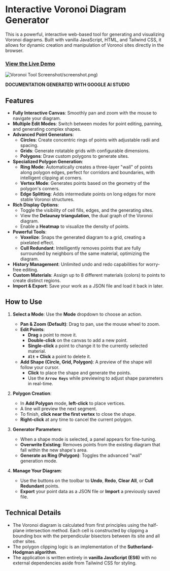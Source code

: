 # Interactive Voronoi Diagram Generator

This is a powerful, interactive web-based tool for generating and visualizing Voronoi diagrams. Built with vanilla JavaScript, HTML, and Tailwind CSS, it allows for dynamic creation and manipulation of Voronoi sites directly in the browser.

### [View the Live Demo](https://raw.githack.com/kastorp73/Voronoi-Tool/main/index.html)

![Voronoi Tool Screenshot](https://raw.githack.com/kastorp73/Voronoi-Tool/main)/screenshot.png)

**DOCUMENTATION GENERATED WITH GOOGLE AI STUDIO**

## Features

- **Fully Interactive Canvas**: Smoothly pan and zoom with the mouse to navigate your diagram.
- **Multiple Edit Modes**: Switch between modes for point editing, panning, and generating complex shapes.
- **Advanced Point Generators**:
  - **Circles**: Create concentric rings of points with adjustable radii and spacing.
  - **Grids**: Generate rotatable grids with configurable dimensions.
  - **Polygons**: Draw custom polygons to generate sites.
- **Specialized Polygon Generation**:
  - **Ring Mode**: Automatically creates a three-layer "wall" of points along polygon edges, perfect for corridors and boundaries, with intelligent clipping at corners.
  - **Vertex Mode**: Generates points based on the geometry of the polygon's corners.
  - **Edge Splitting**: Adds intermediate points on long edges for more stable Voronoi structures.
- **Rich Display Options**:
  - Toggle the visibility of cell fills, edges, and the generating sites.
  - View the **Delaunay triangulation**, the dual graph of the Voronoi diagram.
  - Enable a **Heatmap** to visualize the density of points.
- **Powerful Tools**:
  - **Voxelize**: Snaps the generated diagram to a grid, creating a pixelated effect.
  - **Cull Redundant**: Intelligently removes points that are fully surrounded by neighbors of the same material, optimizing the diagram.
- **History Management**: Unlimited undo and redo capabilities for worry-free editing.
- **Custom Materials**: Assign up to 8 different materials (colors) to points to create distinct regions.
- **Import & Export**: Save your work as a JSON file and load it back in later.

## How to Use

1.  **Select a Mode**: Use the **Mode** dropdown to choose an action.
    - **Pan & Zoom (Default)**: Drag to pan, use the mouse wheel to zoom.
    - **Edit Points**:
        - **Drag** a point to move it.
        - **Double-click** on the canvas to add a new point.
        - **Single-click** a point to change it to the currently selected material.
        - **`Alt` + Click** a point to delete it.
    - **Add Shape (Circle, Grid, Polygon)**: A preview of the shape will follow your cursor.
        - **Click** to place the shape and generate the points.
        - Use the **`Arrow Keys`** while previewing to adjust shape parameters in real-time.

2.  **Polygon Creation**:
    - In **Add Polygon** mode, **left-click** to place vertices.
    - A line will preview the next segment.
    - To finish, **click near the first vertex** to close the shape.
    - **Right-click** at any time to cancel the current polygon.

3.  **Generator Parameters**:
    - When a shape mode is selected, a panel appears for fine-tuning.
    - **Overwrite Existing**: Removes points from the existing diagram that fall within the new shape's area.
    - **Generate as Ring (Polygon)**: Toggles the advanced "wall" generation mode.

4.  **Manage Your Diagram**:
    - Use the buttons on the toolbar to **Undo**, **Redo**, **Clear All**, or **Cull Redundant** points.
    - **Export** your point data as a JSON file or **Import** a previously saved file.

## Technical Details

- The Voronoi diagram is calculated from first principles using the half-plane intersection method. Each cell is constructed by clipping a bounding box with the perpendicular bisectors between its site and all other sites.
- The polygon clipping logic is an implementation of the **Sutherland-Hodgman algorithm**.
- The application is written entirely in **vanilla JavaScript (ES6)** with no external dependencies aside from Tailwind CSS for styling.
